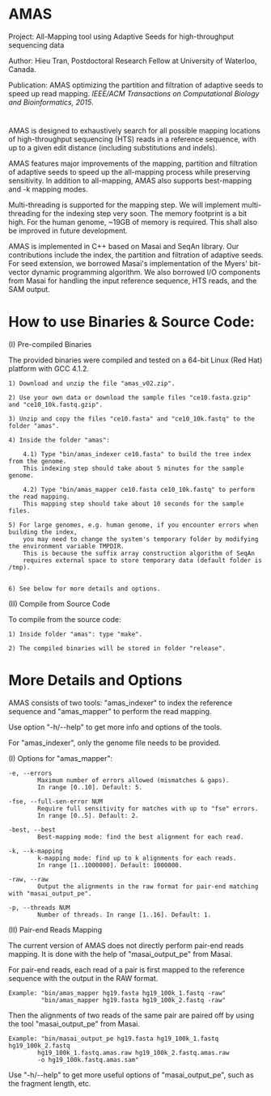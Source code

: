 # AMAS
Project: All-Mapping tool using Adaptive Seeds for high-throughput sequencing data

Author: Hieu Tran, Postdoctoral Research Fellow at University of Waterloo, Canada.

Publication: AMAS optimizing the partition and filtration of adaptive seeds to speed up read mapping. _IEEE/ACM Transactions on Computational Biology and Bioinformatics, 2015_.

#

AMAS is designed to exhaustively search for all possible mapping locations of high-throughput sequencing (HTS) reads in a reference sequence, with up to a given edit distance (including substitutions and indels).

AMAS features major improvements of the mapping, partition and filtration of adaptive seeds to speed up the all-mapping process while preserving sensitivity. In addition to all-mapping, AMAS also supports best-mapping and -k mapping modes.

Multi-threading is supported for the mapping step. We will implement multi-threading for the indexing step very soon. The memory footprint is a bit high. For the human genome, ~19GB of memory is required. This shall also be improved in future development.

AMAS is implemented in C++ based on Masai and SeqAn library. Our contributions include the index, the partition and filtration of adaptive seeds. For seed extension, we borrowed Masai's implementation of the Myers' bit-vector dynamic programming algorithm. We also borrowed I/O components from Masai for handling the input reference sequence, HTS reads, and the SAM output.

# How to use Binaries & Source Code:

(I) Pre-compiled Binaries

The provided binaries were compiled and tested on a 64-bit Linux (Red Hat) platform with GCC 4.1.2.
	
	1) Download and unzip the file "amas_v02.zip".
	
	2) Use your own data or download the sample files "ce10.fasta.gzip" and "ce10_10k.fastq.gzip".
	
	3) Unzip and copy the files "ce10.fasta" and "ce10_10k.fastq" to the folder "amas".
	
	4) Inside the folder "amas":
	
		4.1) Type "bin/amas_indexer ce10.fasta" to build the tree index from the genome.
		This indexing step should take about 5 minutes for the sample genome.
		
		4.2) Type "bin/amas_mapper ce10.fasta ce10_10k.fastq" to perform the read mapping.
		This mapping step should take about 10 seconds for the sample files.
		
	5) For large genomes, e.g. human genome, if you encounter errors when building the index, 
		you may need to change the system's temporary folder by modifying the environment variable TMPDIR.
		This is because the suffix array construction algorithm of SeqAn 
		requires external space to store temporary data (default folder is /tmp). 
		

	6) See below for more details and options.
	
(II) Compile from Source Code

To compile from the source code:

	1) Inside folder "amas": type "make".
	
	2) The compiled binaries will be stored in folder "release".
	
# More Details and Options

AMAS consists of two tools: "amas_indexer" to index the reference sequence 
and "amas_mapper" to perform the read mapping.

Use option "-h/--help" to get more info and options of the tools.

For "amas_indexer", only the genome file needs to be provided.

(I) Options for "amas_mapper":
	
	-e, --errors
			Maximum number of errors allowed (mismatches & gaps). 
			In range [0..10]. Default: 5.
			
	-fse, --full-sen-error NUM
			Require full sensitivity for matches with up to "fse" errors. 
			In range [0..5]. Default: 2.
			
	-best, --best
			Best-mapping mode: find the best alignment for each read.
			
	-k, --k-mapping
			k-mapping mode: find up to k alignments for each reads. 
			In range [1..1000000]. Default: 1000000.
			
	-raw, --raw
			Output the alignments in the raw format for pair-end matching with "masai_output_pe".
			
	-p, --threads NUM
			Number of threads. In range [1..16]. Default: 1.

(II) Pair-end Reads Mapping

The current version of AMAS does not directly perform pair-end reads mapping. 
It is done with the help of "masai_output_pe" from Masai.

For pair-end reads, each read of a pair is first mapped to the reference sequence with the output in the RAW format.

	Example: "bin/amas_mapper hg19.fasta hg19_100k_1.fastq -raw"
			 "bin/amas_mapper hg19.fasta hg19_100k_2.fastq -raw"

Then the alignments of two reads of the same pair are paired off by using the tool "masai_output_pe" from Masai.

	Example: "bin/masai_output_pe hg19.fasta hg19_100k_1.fastq hg19_100k_2.fastq 
			hg19_100k_1.fastq.amas.raw hg19_100k_2.fastq.amas.raw 
			-o hg19_100k.fastq.amas.sam"

Use "-h/--help" to get more useful options of "masai_output_pe", such as the fragment length, etc.
